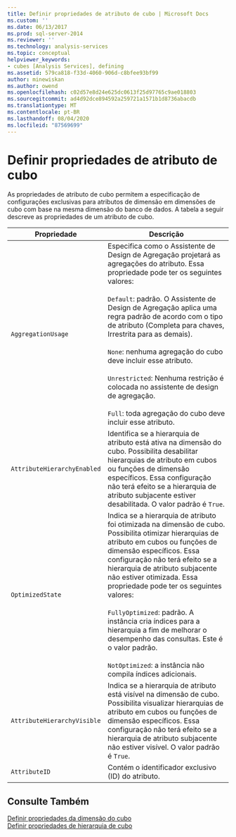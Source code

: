 ```yaml
---
title: Definir propriedades de atributo de cubo | Microsoft Docs
ms.custom: ''
ms.date: 06/13/2017
ms.prod: sql-server-2014
ms.reviewer: ''
ms.technology: analysis-services
ms.topic: conceptual
helpviewer_keywords:
- cubes [Analysis Services], defining
ms.assetid: 579ca818-f33d-4060-906d-c8bfee93bf99
author: minewiskan
ms.author: owend
ms.openlocfilehash: c02d57e8d24e625dc0613f25d97765c9ae018803
ms.sourcegitcommit: ad4d92dce894592a259721a1571b1d8736abacdb
ms.translationtype: MT
ms.contentlocale: pt-BR
ms.lasthandoff: 08/04/2020
ms.locfileid: "87569699"
---
```

# <a name="define-cube-attribute-properties"></a>Definir propriedades de atributo de cubo
  As propriedades de atributo de cubo permitem a especificação de configurações exclusivas para atributos de dimensão em dimensões de cubo com base na mesma dimensão do banco de dados. A tabela a seguir descreve as propriedades de um atributo de cubo.  
  
|Propriedade|Descrição|  
|--------------|-----------------|  
|`AggregationUsage`|Especifica como o Assistente de Design de Agregação projetará as agregações do atributo. Essa propriedade pode ter os seguintes valores:<br /><br /> `Default`: padrão. O Assistente de Design de Agregação aplica uma regra padrão de acordo com o tipo de atributo (Completa para chaves, Irrestrita para as demais).<br /><br /> `None`: nenhuma agregação do cubo deve incluir esse atributo.<br /><br /> `Unrestricted`: Nenhuma restrição é colocada no assistente de design de agregação.<br /><br /> `Full`: toda agregação do cubo deve incluir esse atributo.|  
|`AttributeHierarchyEnabled`|Identifica se a hierarquia de atributo está ativa na dimensão do cubo. Possibilita desabilitar hierarquias de atributo em cubos ou funções de dimensão específicos. Essa configuração não terá efeito se a hierarquia de atributo subjacente estiver desabilitada. O valor padrão é `True`.|  
|`OptimizedState`|Indica se a hierarquia de atributo foi otimizada na dimensão de cubo. Possibilita otimizar hierarquias de atributo em cubos ou funções de dimensão específicos. Essa configuração não terá efeito se a hierarquia de atributo subjacente não estiver otimizada. Essa propriedade pode ter os seguintes valores:<br /><br /> `FullyOptimized`: padrão. A instância cria índices para a hierarquia a fim de melhorar o desempenho das consultas. Este é o valor padrão.<br /><br /> `NotOptimized`: a instância não compila índices adicionais.|  
|`AttributeHierarchyVisible`|Indica se a hierarquia de atributo está visível na dimensão de cubo. Possibilita visualizar hierarquias de atributo em cubos ou funções de dimensão específicos. Essa configuração não terá efeito se a hierarquia de atributo subjacente não estiver visível. O valor padrão é `True`.|  
|`AttributeID`|Contém o identificador exclusivo (ID) do atributo.|  
  
## <a name="see-also"></a>Consulte Também  
 [Definir propriedades da dimensão do cubo](define-cube-dimension-properties.md)   
 [Definir propriedades de hierarquia de cubo](define-cube-hierarchy-properties.md)  
  
  
